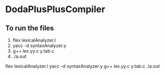 # DodaPlusPlusCompiler
## To run the files

1. flex lexicalAnalyzer.l
2. yacc -d syntaxAnalyzer.y
3. g++ lex.yy.c y.tab.c 
4. ./a.out

flex lexicalAnalyzer.l yacc -d syntaxAnalyzer.y g++ lex.yy.c y.tab.c ./a.out
